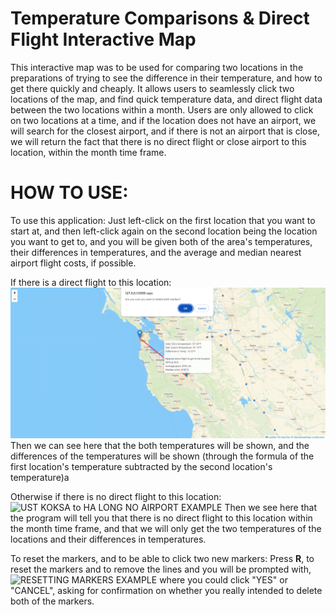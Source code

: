 # Temperature Comparisons & Direct Flight Interactive Map 
This interactive map was to be used for comparing two locations in the preparations of trying to see the difference in their temperature,
and how to get there quickly and cheaply. It allows users to seamlessly click two locations of the map, and find quick temperature data, and
direct flight data between the two locations within a month. Users are only allowed to click on two locations at a time, and if the location does
not have an airport, we will search for the closest airport, and if there is not an airport that is close, we will return the fact that there is
no direct flight or close airport to this location, within the month time frame. 

# HOW TO USE:
To use this application: 
Just left-click on the first location that you want to start at, and then left-click again on the second location being the location you want to get to, and you will be given both of the area's temperatures, their differences in temperatures, and the average and median nearest airport flight costs, if possible.



If there is a direct flight to this location:
<img src="https://github.com/ethan893/Moving-Interactive-Map/blob/main/tests_examples/RESETTING%20MARKERS%20EXAMPLE.PNG">
Then we can see here that the both temperatures will be shown, and the differences of the temperatures will be shown (through the formula of
the first location's temperature subtracted by the second location's temperature)a



Otherwise if there is no direct flight to this location:
![UST KOKSA to HA LONG NO AIRPORT EXAMPLE](https://github.com/ethan893/Moving-Interactive-Map/assets/111919382/30f625df-ed2a-455d-9d38-1f064f67782b)
Then we see here that the program will tell you that there is no direct flight to this location within the month time frame, and that we will only get
the two temperatures of the locations and their differences in temperatures.



To reset the markers, and to be able to click two new markers:
Press **R**, to reset the markers and to remove the lines and you will be prompted with,
![RESETTING MARKERS EXAMPLE](https://github.com/ethan893/Moving-Interactive-Map/assets/111919382/753dc189-c965-4066-9ae7-824ec51a3dd5)
where you could click "YES" or "CANCEL", asking for confirmation on whether you really intended to delete both of the markers.
